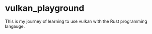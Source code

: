 # vulkan_playground

This is my journey of learning to use vulkan with the Rust programming langauge.
